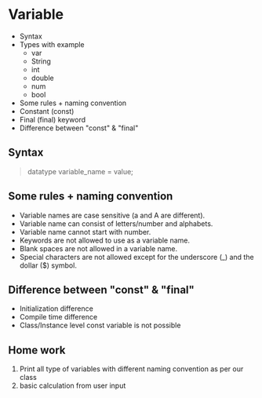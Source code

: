 # Variable

- Syntax
- Types with example
  - var
  - String
  - int
  - double
  - num
  - bool
- Some rules + naming convention
- Constant (const)
- Final (final) keyword
- Difference between "const" & "final"

## Syntax

> datatype variable_name = value;

## Some rules + naming convention

- Variable names are case sensitive (a and A are different).
- Variable name can consist of letters/number and alphabets.
- Variable name cannot start with number.
- Keywords are not allowed to use as a variable name.
- Blank spaces are not allowed in a variable name.
- Special characters are not allowed except for the underscore (_) and the dollar ($) symbol.

## Difference between "const" & "final"

- Initialization difference
- Compile time difference
- Class/Instance level const variable is not possible

## Home work

1. Print all type of variables with different naming convention as per our class
2. basic calculation from user input
